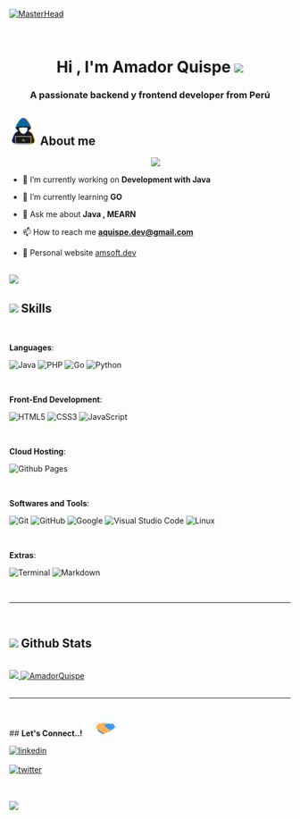 
[![MasterHead](https://res.cloudinary.com/qacode/image/upload/v1674914834/journal-app/alqdsu9qodluzgbhiu8g.png)](https://amsoft.dev)


<br>
<h1 align="center"><b>Hi , I'm Amador Quispe </b><img src="https://media.giphy.com/media/hvRJCLFzcasrR4ia7z/giphy.gif" width="35"></h1>
<h3 align="center">A passionate backend y frontend developer from Perú</h3>



## <picture><img src="https://github.com/0xAbdulKhalid/0xAbdulKhalid/raw/main/assets/mdImages/about_me.gif" width=50> </picture> **About me**

<picture> <img align="right" src="https://cdn.dribbble.com/users/1162077/screenshots/3848914/programmer.gif" width=250px></picture>

<br>

- 🔭 I’m currently working on **Development with Java**

- 🌱 I’m currently learning **GO**

- 💬 Ask me about **Java , MEARN**

- 📫 How to reach me **aquispe.dev@gmail.com**

- 📌 Personal website [amsoft.dev](https://amsoft.dev)


<br>

<img src="https://user-images.githubusercontent.com/73097560/115834477-dbab4500-a447-11eb-908a-139a6edaec5c.gif"/>
<br>

## <img src="https://media2.giphy.com/media/QssGEmpkyEOhBCb7e1/giphy.gif?cid=ecf05e47a0n3gi1bfqntqmob8g9aid1oyj2wr3ds3mg700bl&rid=giphy.gif" width="25"/> **Skills**
<br>

<p align="center">

  **Languages**:

  ![Java](https://img.shields.io/badge/java%20-437291.svg?style=for-the-badge&logo=openjdk&logoColor=white)
  ![PHP](https://img.shields.io/badge/php%20-777BB4.svg?style=for-the-badge&logo=PHP&logoColor=white)
  ![Go](https://img.shields.io/badge/go%20-00ADD8.svg?style=for-the-badge&logo=GO&logoColor=white)
  ![Python](https://img.shields.io/badge/Python%20-%2314354C.svg?style=for-the-badge&logo=python&logoColor=white)

  <br>

  **Front-End Development**:

  ![HTML5](https://img.shields.io/badge/HTML5%20-%23E34F26.svg?style=for-the-badge&logo=html5&logoColor=white)
  ![CSS3](https://img.shields.io/badge/CSS%20-%231572B6.svg?style=for-the-badge&logo=css3&logoColor=white)
  ![JavaScript](https://img.shields.io/badge/JavaScript%20-%23F7DF1E.svg?style=for-the-badge&logo=javascript&logoColor=black)

  <br>

  **Cloud Hosting**:

  ![Github Pages](https://img.shields.io/badge/GitHub%20Pages-%23327FC7.svg?style=for-the-badge&logo=github&logoColor=white)

  <br>

  **Softwares and Tools**:

  ![Git](https://img.shields.io/badge/git-%23F05033.svg?style=for-the-badge&logo=git&logoColor=white)
  ![GitHub](https://img.shields.io/badge/github-%23121011.svg?style=for-the-badge&logo=github&logoColor=white)
  ![Google](https://img.shields.io/badge/google-%234285F4.svg?style=for-the-badge&logo=google&logoColor=white)
  ![Visual Studio Code](https://img.shields.io/badge/Visual%20Studio%20Code-0078d7.svg?style=for-the-badge&logo=visual-studio-code&logoColor=white)
  ![Linux](https://img.shields.io/badge/Linux-FCC624?style=for-the-badge&logo=linux&logoColor=black)

  <br>

  **Extras**:

  ![Terminal](https://img.shields.io/badge/Terminal-%23054020?style=for-the-badge&logo=gnu-bash&logoColor=white)
  ![Markdown](https://img.shields.io/badge/markdown-%23000000.svg?style=for-the-badge&logo=markdown&logoColor=white)


</p>

<br>

-----

<br>


## <img src="https://media.giphy.com/media/iY8CRBdQXODJSCERIr/giphy.gif" width="35"><b> Github Stats </b>
<br>

<div align="start">

  <a href="https://github.com/AmadorQuispe/">
    <img
      src="https://github-readme-stats.vercel.app/api?username=AmadorQuispe&include_all_commits=true&count_private=true&show_icons=true&line_height=20&title_color=7A7ADB&icon_color=2234AE&text_color=D3D3D3&bg_color=0,000000,130F40"
      width="450" />

  </a>
    <a href="https://github.com/AmadorQuispe/">
  <img
      src="https://github-readme-stats.vercel.app/api/top-langs?username=AmadorQuispe&show_icons=true&locale=en&layout=compact&line_height=20&title_color=7A7ADB&icon_color=2234AE&text_color=D3D3D3&bg_color=0,000000,130F40"
      width="375" alt="AmadorQuispe" />

  </a>
</div>
<br>

-----

<br>
## <b> Let's Connect..!</b><img src="https://github.com/0xAbdulKhalid/0xAbdulKhalid/raw/main/assets/mdImages/handshake.gif" width="80"/>
<br>

<div align='left' >
  <ul style="list-style: none;padding:0px" >
    <li>
        <a href="https://linkedin.com/in/amadorquispe" target="_blank">
          <img
            src="https://img.shields.io/badge/linkedin:  amadorquispe-%2300acee.svg?color=405DE6&style=for-the-badge&logo=linkedin&logoColor=white"
            alt="linkedin"/>
        </a>
    </li>
    <br>
    <li>
      <a href="https://twitter.com/aquispeh" target="_blank">
        <img
          src="https://img.shields.io/badge/twitter:  amadorquispe-%2300acee.svg?color=1DA1F2&style=for-the-badge&logo=twitter&logoColor=white"
          alt="twitter"/>
      </a>
    </li>
    <br>
  </ul>
</div>

<br>
<img src="https://user-images.githubusercontent.com/73097560/115834477-dbab4500-a447-11eb-908a-139a6edaec5c.gif">
<br>
